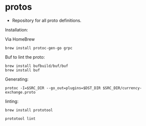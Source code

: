 # protos
* Repository for all proto definitions.

Installation:

Via HomeBrew
```
brew install protoc-gen-go grpc
```

Buf to lint the proto:
```
brew install bufbuild/buf/buf
brew install buf
```

Generating:

```
protoc -I=$SRC_DIR --go_out=plugins=$DST_DIR $SRC_DIR/currency-exchange.proto
```

linting:

```
brew install prototool

prototool lint 
```

